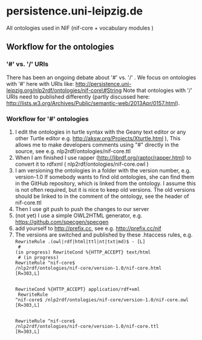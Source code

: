 persistence.uni-leipzig.de
==========================

All ontologies used in NIF (nif-core + vocabulary modules )

## Workflow for the ontologies

### '\#' vs. '/' URIs
There has been an ongoing debate about '\#' vs. '/' . We focus on ontologies with '\#' here with URIs like:
http://persistence.uni-leipzig.org/nlp2rdf/ontologies/nif-core\#String 
Note that ontologies with '/' URIs need to published differently (partly discussed here: http://lists.w3.org/Archives/Public/semantic-web/2013Apr/0157.html). 

### Workflow for '\#' ontologies
1. I edit the ontologies in turtle syntax with the Geany text editor or any other Turtle editor e.g. http://aksw.org/Projects/Xturtle.html ),
   This allows me to make developers comments using "#" directly in the source, see e.g. nlp2rdf/ontologies/nif-core.ttl
2. When I am finished I use rapper (http://librdf.org/raptor/rapper.html) to convert it to rdfxml ( nlp2rdf/ontologies/nif-core.owl )
3. I am versioning the ontologies in a folder with the version number, e.g. version-1.0
   If somebody wants to find old ontologies, she can find them in the GitHub repository, which is linked from the ontology.
   I assume this is not often required, but it is nice to keep old versions.
   The old versions should be linked to in the comment of the ontology, see the header of nif-core.ttl
4. Then I use git push to push the changes to our server
5. (not yet) I use a simple OWL2HTML generator, e.g. https://github.com/specgen/specgen
6. add yourself to http://prefix.cc, see e.g. http://prefix.cc/nif
7. The versions are switched and published by these .htaccess rules, e.g. <br>
<code>RewriteRule \.(owl|rdf|html|ttl|nt|txt|md)$ - [L]<br>	
	\# (in progress) RewriteCond %{HTTP_ACCEPT} text/html<br>
	\# (in progress) RewriteRule ^nif-core$ /nlp2rdf/ontologies/nif-core/version-1.0/nif-core.html [R=303,L]<br>	
	RewriteCond %{HTTP_ACCEPT} application/rdf\+xml<br>
	RewriteRule ^nif-core$ /nlp2rdf/ontologies/nif-core/version-1.0/nif-core.owl [R=303,L]<br>	
	RewriteRule ^nif-core$ /nlp2rdf/ontologies/nif-core/version-1.0/nif-core.ttl [R=303,L]<br></code>

